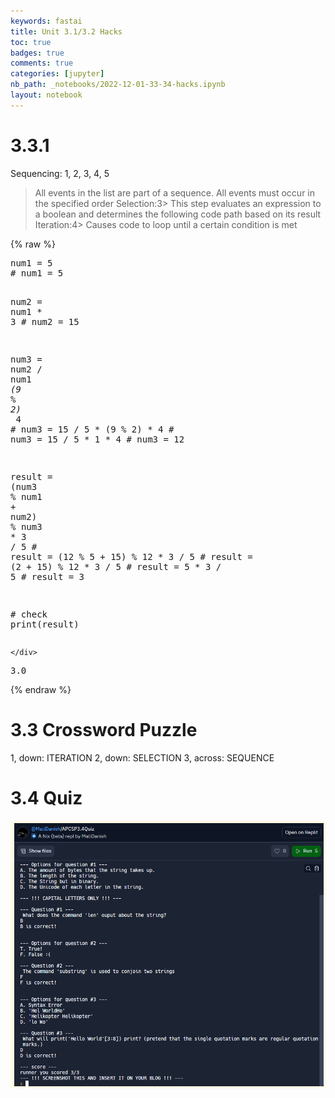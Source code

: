 ```yaml
---
keywords: fastai
title: Unit 3.1/3.2 Hacks
toc: true
badges: true
comments: true
categories: [jupyter]
nb_path: _notebooks/2022-12-01-33-34-hacks.ipynb
layout: notebook
---
```


<!--
#################################################
### THIS FILE WAS AUTOGENERATED! DO NOT EDIT! ###
#################################################
# file to edit: _notebooks/2022-12-01-33-34-hacks.ipynb
-->

<div class="container" id="notebook-container">
        
<div class="cell border-box-sizing text_cell rendered"><div class="inner_cell">
<div class="text_cell_render border-box-sizing rendered_html">
<h1 id="3.3.1">3.3.1<a class="anchor-link" href="#3.3.1"> </a></h1><p>Sequencing: 1, 2, 3, 4, 5</p>
<blockquote><p>All events in the list are part of a sequence. All events must occur in the specified order
Selection:3&gt; This step evaluates an expression to a boolean and determines the following code path based on its result
Iteration:4&gt; Causes code to loop until a certain condition is met</p>
</blockquote>

</div>
</div>
</div>
    {% raw %}
    
<div class="cell border-box-sizing code_cell rendered">
<div class="input">

<div class="inner_cell">
    <div class="input_area">
<div class=" highlight hl-ipython3"><pre><span></span><span class="n">num1</span> <span class="o">=</span> <span class="mi">5</span>
<span class="c1"># num1 = 5</span>

<span class="n">num2</span> <span class="o">=</span> <span class="n">num1</span> <span class="o">*</span> <span class="mi">3</span>
<span class="c1"># num2 = 15</span>

<span class="n">num3</span> <span class="o">=</span> <span class="n">num2</span> <span class="o">/</span> <span class="n">num1</span> <span class="o">*</span> <span class="p">(</span><span class="mi">9</span> <span class="o">%</span> <span class="mi">2</span><span class="p">)</span> <span class="o">*</span> <span class="mi">4</span>
<span class="c1"># num3 = 15 / 5 * (9 % 2) * 4</span>
<span class="c1"># num3 = 15 / 5 * 1 * 4</span>
<span class="c1"># num3 = 12</span>

<span class="n">result</span> <span class="o">=</span> <span class="p">(</span><span class="n">num3</span> <span class="o">%</span> <span class="n">num1</span> <span class="o">+</span> <span class="n">num2</span><span class="p">)</span> <span class="o">%</span> <span class="n">num3</span> <span class="o">*</span> <span class="mi">3</span> <span class="o">/</span> <span class="mi">5</span>
<span class="c1"># result = (12 % 5 + 15) % 12 * 3 / 5</span>
<span class="c1"># result = (2 + 15) % 12 * 3 / 5</span>
<span class="c1"># result = 5 * 3 / 5</span>
<span class="c1"># result = 3</span>

<span class="c1"># check</span>
<span class="nb">print</span><span class="p">(</span><span class="n">result</span><span class="p">)</span>
</pre></div>

    </div>
</div>
</div>

<div class="output_wrapper">
<div class="output">

<div class="output_area">

<div class="output_subarea output_stream output_stdout output_text">
<pre>3.0
</pre>
</div>
</div>

</div>
</div>

</div>
    {% endraw %}

<div class="cell border-box-sizing text_cell rendered"><div class="inner_cell">
<div class="text_cell_render border-box-sizing rendered_html">
<h1 id="3.3-Crossword-Puzzle">3.3 Crossword Puzzle<a class="anchor-link" href="#3.3-Crossword-Puzzle"> </a></h1><p>1, down:    ITERATION
2, down:    SELECTION
3, across:  SEQUENCE</p>

</div>
</div>
</div>
<div class="cell border-box-sizing text_cell rendered"><div class="inner_cell">
<div class="text_cell_render border-box-sizing rendered_html">
<h1 id="3.4-Quiz">3.4 Quiz<a class="anchor-link" href="#3.4-Quiz"> </a></h1><p><img src="https://github.com/safinsingh/fastpages-apcsp/raw/master/images/34quiz.png" alt=""></p>

</div>
</div>
</div>
</div>
 

